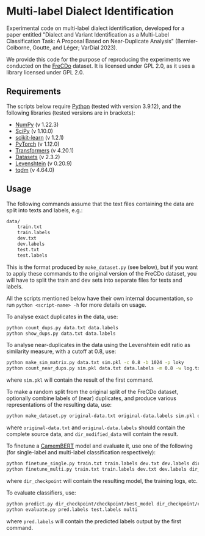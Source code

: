 # Multi-label Dialect Identification

Experimental code on multi-label dialect identification, developed for a paper entitled "Dialect and Variant Identification as a Multi-Label Classification Task: A Proposal Based on Near-Duplicate Analysis" (Bernier-Colborne, Goutte, and Léger; VarDial 2023).

We provide this code for the purpose of reproducing the experiments we conducted on the [FreCDo](https://github.com/MihaelaGaman/FreCDo) dataset. It is licensed under GPL 2.0, as it uses a library licensed under GPL 2.0.

## Requirements

The scripts below require [Python](https://www.python.org/) (tested with version 3.9.12), and the following libraries (tested versions are in brackets):

- [NumPy](https://numpy.org/) (v 1.22.3)
- [SciPy](https://scipy.org/) (v 1.10.0)
- [scikit-learn](https://scikit-learn.org/stable/) (v 1.2.1)
- [PyTorch](https://pytorch.org/) (v 1.12.0)
- [Transformers](https://huggingface.co/docs/transformers/index) (v 4.20.1) 
- [Datasets](https://huggingface.co/docs/datasets/index) (v 2.3.2)
- [Levenshtein](https://github.com/maxbachmann/Levenshtein) (v 0.20.9)
- [tqdm](https://github.com/tqdm/tqdm) (v 4.64.0)


## Usage

The following commands assume that the text files containing the data are split into texts and labels, e.g.:

```bash
data/
	train.txt
	train.labels
	dev.txt
	dev.labels
	test.txt
	test.labels
```

This is the format produced by `make_dataset.py` (see below), but if you want to apply these commands to the original version of the FreCDo dataset, you will have to split the train and dev sets into separate files for texts and labels.

All the scripts mentioned below have their own internal documentation, so run `python <script-name> -h` for more details on usage.

To analyse exact duplicates in the data, use:

```bash
python count_dups.py data.txt data.labels
python show_dups.py data.txt data.labels
```

To analyse near-duplicates in the data using the Levenshtein edit ratio as similarity measure, with a cutoff at 0.8, use:

```bash
python make_sim_matrix.py data.txt sim.pkl -c 0.8 -b 1024 -p loky
python count_near_dups.py sim.pkl data.txt data.labels -m 0.8 -w log.txt -n token 
```

where `sim.pkl` will contain the result of the first command.

To make a random split from the original split of the FreCDo dataset, optionally combine labels of (near) duplicates, and produce various representations of the resulting data, use:

```bash
python make_dataset.py original-data.txt original-data.labels sim.pkl dir_modified_data -m 0.8 -t 0.85 -d 0.05
```

where `original-data.txt` and `original-data.labels` should contain the complete source data, and `dir_modified_data` will contain the result.

To finetune a [CamemBERT](https://huggingface.co/camembert-base) model and evaluate it, use one of the following (for single-label and multi-label classification respectively):

```bash
python finetune_single.py train.txt train.labels dev.txt dev.labels dir_checkpoint --freeze_embeddings --freeze_encoder_upto 10
python finetune_multi.py train.txt train.labels dev.txt dev.labels dir_checkpoint --freeze_embeddings --freeze_encoder_upto 10
```

where `dir_checkpoint` will contain the resulting model, the training logs, etc.

To evaluate classifiers, use:

```bash
python predict.py dir_checkpoint/checkpoint/best_model dir_checkpoint/checkpoint/tokenizer test.txt pred.labels
python evaluate.py pred.labels test.labels multi
```

where `pred.labels` will contain the predicted labels output by the first command.

